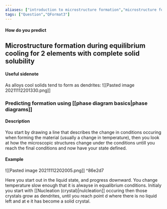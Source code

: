 ```yaml
---
aliases: ["introduction to microstructure formation","microstructure formation prediction basic"]
tags: ["Question","QFormat3"]
---
```


#### How do you predict
## Microstructure formation during equilibrium cooling for 2 elements with complete solid solubility
#### Useful sidenote
As alloys cool solids tend to form as dendrites:
![[Pasted image 20211112201330.png]]

### Predicting formation using [[phase diagram basics|phase diagrams]]
#### Description
You start by drawing a line that describes the change in conditions occuring when forming the material (usually a change in temperature), then you look at how the microscopic structures change under the conditions untill you reach the final conditions and now have your state defined.

#### Example
![[Pasted image 20211112202005.png]] ^86e2d7

Here you start out in the liquid state, and progress downward. You change temperature slow enough that it is alwayse in equalibrium conditions. Initialy you start with [[Nucleation (crystal)|nulcleation]] occuring then those crystals grow as dendrites, until you reach point d where there is no liquid left and at e it has become a solid crystal.
